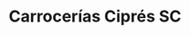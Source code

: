 ---
title: "Carrocerías Ciprés SC"
url: /rivas-vaciamadrid/carrocerias-cipres-sc/
shop: reparación de automóviles
---
